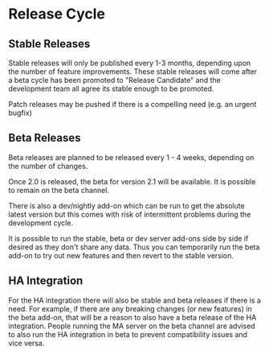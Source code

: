 # Release Cycle

## Stable Releases

Stable releases will only be published every 1-3 months, depending upon the number of feature improvements. These stable releases will come after a beta cycle has been promoted to "Release Candidate" and the development team all agree its stable enough to be promoted.

Patch releases may be pushed if there is a compelling need (e.g. an urgent bugfix)

## Beta Releases

Beta releases are planned to be released every 1 - 4 weeks, depending on the number of changes.

Once 2.0 is released, the beta for version 2.1 will be available. It is possible to remain on the beta channel.

There is also a dev/nightly add-on which can be run to get the absolute latest version but this comes with risk of intermittent problems during the development cycle.

It is possible to run the stable, beta or dev server add-ons side by side if desired as they don't share any data. Thus you can temporarily run the beta add-on to try out new features and then revert to the stable version.

## HA Integration

For the HA integration there will also be stable and beta releases if there is a need. For example, if there are any breaking changes (or new features) in the beta add-on, that will be a reason to also have a beta release of the HA integration. People running the MA server on the beta channel are advised to also run the HA integration in beta to prevent compatibility issues and vice versa.
